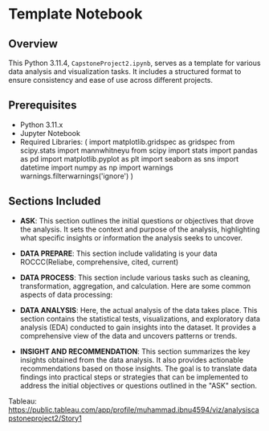 # Template Notebook

## Overview
This Python 3.11.4, `CapstoneProject2.ipynb`, serves as a template for various data analysis and visualization tasks. It includes a structured format to ensure consistency and ease of use across different projects.

## Prerequisites
- Python 3.11.x
- Jupyter Notebook
- Required Libraries: 
(
import matplotlib.gridspec as gridspec
from scipy.stats import mannwhitneyu
from scipy import stats
import pandas as pd
import matplotlib.pyplot as plt
import seaborn as sns
import datetime
import numpy as np
import warnings
warnings.filterwarnings('ignore')
)

## Sections Included
- **ASK**: This section outlines the initial questions or objectives that drove the analysis. It sets the context and purpose of the analysis, highlighting what specific insights or information the analysis seeks to uncover.

- **DATA PREPARE**: This section include validating is your data ROCCC(Reliabe, comprehensive, cited, current)
- **DATA PROCESS**: This section include various tasks such as cleaning, transformation, aggregation, and calculation. Here are some common aspects of data processing:
- **DATA ANALYSIS**: Here, the actual analysis of the data takes place. This section contains the statistical tests, visualizations, and exploratory data analysis (EDA) conducted to gain insights into the dataset. It provides a comprehensive view of the data and uncovers patterns or trends.
- **INSIGHT AND RECOMMENDATION**: This section summarizes the key insights obtained from the data analysis. It also provides actionable recommendations based on those insights. The goal is to translate data findings into practical steps or strategies that can be implemented to address the initial objectives or questions outlined in the "ASK" section.

Tableau: https://public.tableau.com/app/profile/muhammad.ibnu4594/viz/analysiscapstoneproject2/Story1
